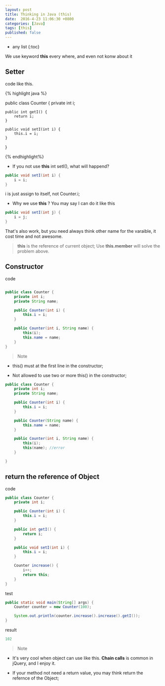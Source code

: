 ```yaml
---
layout: post
title: Thinking in Java (this)
date:  2016-4-23 11:06:30 +0800
categories: [Java]
tags: [this]
published: false
---
```


* any list
{:toc}

We use keyword **this**  every where, and even not konw about it

## Setter ##
code like this.

{% highlight java %}

public class Counter {
    private int i;

    public int getI() {
        return i;
    }

    public void setI(int i) {
        this.i = i;
    }
}

{% endhighlight%}


- If you not use **this** int setI(), what will happend?

```java
public void setI(int i) {
    i = i;
}
```

i is just assign to itself, not Counter.i;

- Why we use **this** ? You may say I can do it like this

```java
public void setI(int j) {
    i = j;
}
```

That's also work, but you need always think other name for the varaible, it cost
time and not awesome.

> **this** is the reference of current object; Use **this.member** will solve the problem above.


## Constructor
code

```java

public class Counter {
    private int i;
    private String name;

    public Counter(int i) {
        this.i = i;
    }

    public Counter(int i, String name) {
        this(i);
        this.name = name;
    }
}

```
> Note

- this() must at the first line in the constructor;

- Not allowed to use two or more this() in the constructor;

```java
public class Counter {
    private int i;
    private String name;

    public Counter(int i) {
        this.i = i;
    }

    public Counter(String name) {
        this.name = name;
    }

    public Counter(int i, String name) {
        this(i);
        this(name);	//error
    }

}
```

## return the reference of Object
code

```java
public class Counter {
    private int i;

    public Counter(int i) {
        this.i = i;
    }

    public int getI() {
        return i;
    }

    public void setI(int i) {
        this.i = i;
    }

    Counter increase() {
        i++;
        return this;
    }
}
```

test

```java
public static void main(String[] args) {
    Counter counter = new Counter(100);

    System.out.println(counter.increase().increase().getI());
}
```

result

```java
102
```

> Note

- It's very cool when object can use like this. **Chain calls** is common in jQuery, and I enjoy it.

- If your method not need a return value, you may think return the refernce of the Object;



